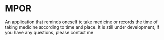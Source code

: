 # MPOR
An application that reminds oneself to take medicine or records the time of taking medicine according to time and place. It is still under development, if you have any questions, please contact me
